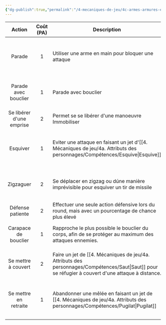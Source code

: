 ```yaml
---
{"dg-publish":true,"permalink":"/4-mecaniques-de-jeu/4c-armes-armures-et-combat/actions/actions-de-defense/"}
---
```



| Action | Coût (PA) | Description | Notes |
| :--: | :--: | ---- | :--- |
| Parade | 1 | Utiliser une arme en main pour bloquer une attaque | - Ne peut parer qu'une seule attaque par ennemi<br>- Chaque parade supplémentaire (sur des attaques d'autres ennemis) : **-25 %** par attaquant<br><br> |
| Parade avec bouclier | 1 | Parade avec bouclier | - Ne peut parer qu'une seule attaque par ennemi<br>- Chaque parade supplémentaire (sur des attaques d'autres ennemis) : **-25 %** par attaquant |
| Se libérer d'une emprise | 2 | Permet se se libérer d'une manoeuvre Immobiliser | - Jet opposé : [[4. Mécaniques de jeu/4a. Attributs des personnages/Attributs Principaux/Force\|FOR]] **x 5** |
| Esquiver | 1 | Eviter une attaque en faisant un jet d'[[4. Mécaniques de jeu/4a. Attributs des personnages/Compétences/Esquive\|Esquive]] | - Peut esquiver de multiples attaques par ennemi<br>- 1 jet d'[[4. Mécaniques de jeu/4a. Attributs des personnages/Compétences/Esquive\|Esquive]] par attaque |
| Zigzaguer | 2 | Se déplacer en zigzag ou dúne manière imprévisible pour esquiver un tir de missile | - A Effectuer avant une attaque à distance<br>- [[4. Mécaniques de jeu/4a. Attributs des personnages/Compétences/Course à pied\|Course à pied]] **x 0.5**<br>- Si réussi, le jet d'attaque se fait à **x 0.5** |
| Défense patiente | 2 | Effectuer une seule action défensive lors du round, mais avec un pourcentage de chance plus élevé | - Une action défensive avec un coût de 1PA, effectué avec **+ 50%** |
| Carapace de bouclier | 1 | Rapproche le plus possible le bouclier du corps, afin de se protéger au maximum des attaques ennemies. | - Les zones couvertes par le bouclier le sont.<br>- Plus difficile d'activement parer une attaque: Parade avec bouclier **x 0.5**<br>- Plus difficile d'attaquer: **Attaque x 0.5** |
| Se mettre à couvert | 2 | Faire un jet de [[4. Mécaniques de jeu/4a. Attributs des personnages/Compétences/Saut\|Saut]] pour se réfugier à couvert d'une attaque à distance. | - A effectuer avant une attaque à distance<br>- Jet de [[4. Mécaniques de jeu/4a. Attributs des personnages/Compétences/Saut\|Saut]]<br>- Tout jet qui touche la zone couverte est ignoré |
| Se mettre en retraite | 1 | Abandonner une mêlée en faisant un jet de [[4. Mécaniques de jeu/4a. Attributs des personnages/Compétences/Pugilat\|Pugilat]] | - Jet de [[4. Mécaniques de jeu/4a. Attributs des personnages/Compétences/Pugilat\|Pugilat]]<br>- Si réussi, peut se libérer de son adversaire suffisamment loin pour effectuer des actions normalement. |
